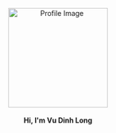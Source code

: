 <p align="center">
  <img src="https://camo.githubusercontent.com/b57464ccb2af5c3e7430e8a6358194b334350da05a79e731f2baf207242a6c76/68747470733a2f2f63646e2e6472696262626c652e636f6d2f75736572732f313738373332332f73637265656e73686f74732f31303039313937312f6d656469612f64343363303139626665666633346265383831363438316538343365613863312e706e67" alt="Profile Image" width="200"/>
  <br><br>
  <b>Hi, I'm Vu Dinh Long</b>
</p>



